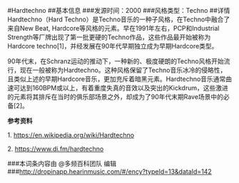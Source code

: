 #Hardtechno
##基本信息
###发源时间：2000
###风格类型：Techno
##详情
Hardtechno（Hard Techno）是Techno音乐的一种子风格，在Techno中融合了来自New Beat,
Hardcore等风格的元素。早在1991年左右，PCP和Industrial
Strength等厂牌出现了第一批更硬的Techno作品，这些作品最开始被称为Hardcore
techno[1]，并经发展在90年代早期独立成为早期Hardcore类型。



90年代末，在Schranz运动的推动下，一种新的、极度硬朗的Techno风格开始流行，现在一般被称为Hardtechno。这种风格保留了Techno音乐冰冷的侵略性，且类似上述的早期Hardcore音乐，更加充斥着暗黑元素。Hardtechno音乐通常曲速可达到160BPM或以上，有着重度失真的音效以及突出的Kickdrum，这些激进的元素将其排斥在当时的俱乐部场景之外，却成为了90年代末期Rave场景中的必备[2]。



**参考资料**

1\. https://en.wikipedia.org/wiki/Hardtechno

2\. https://www.di.fm/hardtechno

###本词条内容由 @多频百科团队 编辑
###http://dropinapp.hearinmusic.com/#/ency?typeId=13&dataId=142
